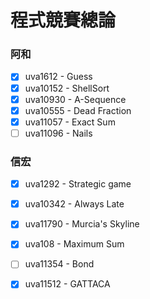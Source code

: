 # 程式競賽總論

### 阿和
* [x] uva1612 - Guess
* [x] uva10152 - ShellSort
* [x] uva10930 - A-Sequence
* [x] uva10555 - Dead Fraction
* [x] uva11057 - Exact Sum
* [ ] uva11096 - Nails

### 信宏
* [x] uva1292 - Strategic game
* [x] uva10342 - Always Late
* [x] uva11790 - Murcia's Skyline
* [x] uva108 - Maximum Sum
* [ ] uva11354 - Bond
* [x] uva11512 - GATTACA 

